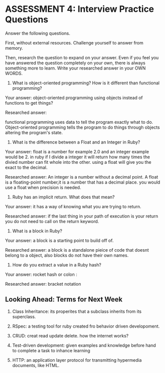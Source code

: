 # ASSESSMENT 4: Interview Practice Questions

Answer the following questions.

First, without external resources. Challenge yourself to answer from memory.

Then, research the question to expand on your answer. Even if you feel you have answered the question completely on your own, there is always something more to learn. Write your researched answer in your OWN WORDS.

1. What is object-oriented programming? How is it different than functional programming?

Your answer: object-oriented programming using objects instead of functions to get things?

Researched answer: 

functional programming uses  data to tell the program exactly what to do. Object-oriented programming tells the program to do things through objects altering the program's state.

1. What is the difference between a Float and an Integer in Ruby?

Your answer: float is a number for example 2.0 and an integer example would be 2. in ruby if I divide a integer it will return how many times the divied number can fit whole into the other. using a float will give you the exact to the decimal.

Researched answer: An integer is a number without a decimal point. A float is a floating-point number,it is a number that has a decimal place. you would use a float when precision is needed. 

1. Ruby has an implicit return. What does that mean?

Your answer: it has a way of knowing what you are trying to return.

Researched answer: if the last thing in your path of execution is your return you do not need to call on the return keyword. 

1. What is a block in Ruby?

Your answer: a block is a starting point to build off of. 

Researched answer: a block is a standalone pieice of code that doesnt belong to a object, also blocks do not have their own names. 

1. How do you extract a value in a Ruby hash?

Your answer: rocket hash or colon : 

Researched answer: bracket notation 

## Looking Ahead: Terms for Next Week

1. Class Inheritance: its properites that a subclass inherits from its superclass. 

2. RSpec: a testing tool for ruby created fro behavior driven developoment. 

3. CRUD: creat read update delete. how the internet works?

4. Test-driven development: given examples and knowledge before hand to complete a task to inhance learning 

5. HTTP: an application layer protocol for transmitting hypermedia documents, like HTML.
